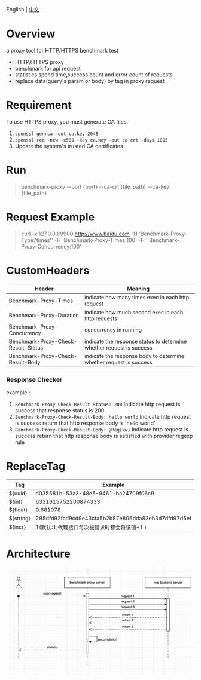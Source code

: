 English | [中文](README_ZH.md)
# Overview

a proxy tool for HTTP/HTTPS benchmark test

- HTTP/HTTPS proxy
- benchmark for api request
- statistics spend time,success count and error count of requests
- replace data(query's param or body) by tag in proxy request

# Requirement

To use HTTPS proxy, you must generate CA files.
1. `openssl genrsa -out ca.key 2048`
2. `openssl req -new -x509 -key ca.key -out ca.crt -days 1095`
3. Update the system's trusted CA certificates


# Run

> benchmark-proxy --port {port} --ca-crt {file_path} --ca-key {file_path}

# Request Example

> curl -x 127.0.0.1:9900 http://www.baidu.com -H 'Benchmark-Proxy-Type:'times'' -H 'Benchmark-Proxy-Times:100' -H '
> Benchmark-Proxy-Concurrency:100'

# CustomHeaders

| Header                              | Meaning                                                              |
|-------------------------------------|----------------------------------------------------------------------|
| Benchmark-Proxy-Times               | indicate how many times exec in each http request                    |
| Benchmark-Proxy-Duration            | indicate how much second exec in each http requests                  |
| Benchmark-Proxy-Concurrency         | concurrency in running                                               |
| Benchmark-Proxy-Check-Result-Status | indicate the response status to determine whether request is success |
| Benchmark-Proxy-Check-Result-Body   | indicate the response body to determine whether request is success   |

### Response Checker
example : 
1. `Benchmark-Proxy-Check-Result-Status: 200` Indicate http request is success that response status is 200 
2. `Benchmark-Proxy-Check-Result-Body: hello world` Indicate http request is success return that http response body is 'hello world'
3. `Benchmark-Proxy-Check-Result-Body: @Reg[\w]` Indicate http request is success return that http response body is satisfied with provider regexp rule


# ReplaceTag

| Tag       | Example                                            |
|-----------|----------------------------------------------------|
| ${uuid}   | d035581b-53a3-48e5-9461-ba24709f06c9               |
| ${int}    | 6331615752200874333                                |
| ${float}  | 0.681078                                           |
| ${string} | 295dfd92fcd9cd9e43cfa5b2b87e806dda83eb3d7dfd97d5ef |
| ${incr}   | 1(默认:1,代理接口每次被请求时都会将该值+1 )                         |

# Architecture

![alt 数据流图](./doc/benchmark-proxy.png)